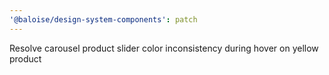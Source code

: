 ```yaml
---
'@baloise/design-system-components': patch
---
```


Resolve carousel product slider color inconsistency during hover on yellow product
